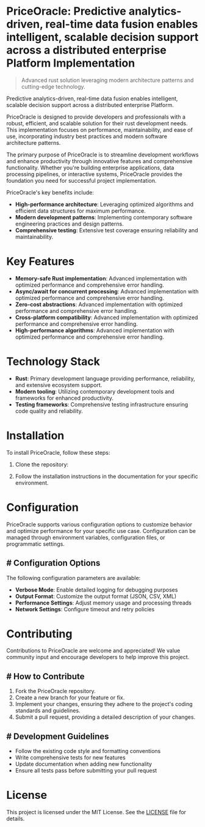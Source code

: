 <!-- fallback_PriceOracle_20251028202016_53648 -->

# PriceOracle: Predictive analytics-driven, real-time data fusion enables intelligent, scalable decision support across a distributed enterprise Platform Implementation
> Advanced rust solution leveraging modern architecture patterns and cutting-edge technology.

Predictive analytics-driven, real-time data fusion enables intelligent, scalable decision support across a distributed enterprise Platform.

PriceOracle is designed to provide developers and professionals with a robust, efficient, and scalable solution for their rust development needs. This implementation focuses on performance, maintainability, and ease of use, incorporating industry best practices and modern software architecture patterns.

The primary purpose of PriceOracle is to streamline development workflows and enhance productivity through innovative features and comprehensive functionality. Whether you're building enterprise applications, data processing pipelines, or interactive systems, PriceOracle provides the foundation you need for successful project implementation.

PriceOracle's key benefits include:

* **High-performance architecture**: Leveraging optimized algorithms and efficient data structures for maximum performance.
* **Modern development patterns**: Implementing contemporary software engineering practices and design patterns.
* **Comprehensive testing**: Extensive test coverage ensuring reliability and maintainability.

# Key Features

* **Memory-safe Rust implementation**: Advanced implementation with optimized performance and comprehensive error handling.
* **Async/await for concurrent processing**: Advanced implementation with optimized performance and comprehensive error handling.
* **Zero-cost abstractions**: Advanced implementation with optimized performance and comprehensive error handling.
* **Cross-platform compatibility**: Advanced implementation with optimized performance and comprehensive error handling.
* **High-performance algorithms**: Advanced implementation with optimized performance and comprehensive error handling.

# Technology Stack

* **Rust**: Primary development language providing performance, reliability, and extensive ecosystem support.
* **Modern tooling**: Utilizing contemporary development tools and frameworks for enhanced productivity.
* **Testing frameworks**: Comprehensive testing infrastructure ensuring code quality and reliability.

# Installation

To install PriceOracle, follow these steps:

1. Clone the repository:


2. Follow the installation instructions in the documentation for your specific environment.

# Configuration

PriceOracle supports various configuration options to customize behavior and optimize performance for your specific use case. Configuration can be managed through environment variables, configuration files, or programmatic settings.

## # Configuration Options

The following configuration parameters are available:

* **Verbose Mode**: Enable detailed logging for debugging purposes
* **Output Format**: Customize the output format (JSON, CSV, XML)
* **Performance Settings**: Adjust memory usage and processing threads
* **Network Settings**: Configure timeout and retry policies

# Contributing

Contributions to PriceOracle are welcome and appreciated! We value community input and encourage developers to help improve this project.

## # How to Contribute

1. Fork the PriceOracle repository.
2. Create a new branch for your feature or fix.
3. Implement your changes, ensuring they adhere to the project's coding standards and guidelines.
4. Submit a pull request, providing a detailed description of your changes.

## # Development Guidelines

* Follow the existing code style and formatting conventions
* Write comprehensive tests for new features
* Update documentation when adding new functionality
* Ensure all tests pass before submitting your pull request

# License

This project is licensed under the MIT License. See the [LICENSE](https://github.com/JoseMariaAlarconArenas/PriceOracle/blob/main/LICENSE) file for details.
